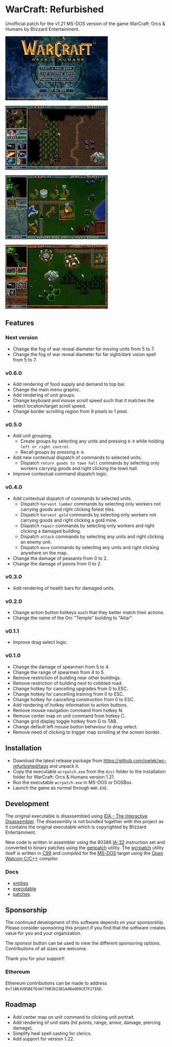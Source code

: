 # WarCraft: Refurbished

Unofficial patch for the v1.21 MS-DOS version of the game WarCraft: Orcs & Humans by Blizzard Entertainment.

![](./public/images/main_menu.png)

![](./public/images/action_button_hotkeys.png)

![](./public/images/entity_health_bars.png)

![](./public/images/entity_grouping.png)

## Features

### Next version

* Change the fog of war reveal diameter for moving units from 5 to 7.
* Change the fog of war reveal diameter for far sight/dark vision spell from 5 to 7.

### v0.6.0

* Add rendering of food supply and demand to top bar.
* Change the main menu graphic.
* Add rendering of unit groups.
* Change keyboard and mouse scroll speed such that it matches the select location/target scroll speed.
* Change border scrolling region from 9 pixels to 1 pixel.

### v0.5.0

* Add unit grouping.
    * Create groups by selecting any units and pressing `0-9` while holding `left or right control`.
    * Recall groups by pressing `0-9`.
* Add new contextual dispatch of commands to selected units.
    * Dispatch `return goods to town hall` commands by selecting only workers carrying goods and right clicking the town hall.
* Improve contextual command dispatch logic.

### v0.4.0

* Add contextual dispatch of commands to selected units.
    * Dispatch `harvest lumber` commands by selecting only workers not carrying goods and right clicking forest tiles.
    * Dispatch `harvest gold` commands by selecting only workers not carrying goods and right clicking a gold mine.
    * Dispatch `repair` commands by selecting only workers and right clicking a damaged building.
    * Dispatch `attack` commands by selecting any units and right clicking an enemy unit.
    * Dispatch `move` commands by selecting any units and right clicking anywhere on the map.
* Change the damage of peasants from 0 to 2.
* Change the damage of peons from 0 to 2.

### v0.3.0

* Add rendering of health bars for damaged units.

### v0.2.0

* Change action button hotkeys such that they better match their actions.
* Change the name of the Orc "Temple" building to "Altar".

### v0.1.1

* Improve drag select logic.

### v0.1.0

* Change the damage of spearmen from 5 to 4.
* Change the range of spearmen from 4 to 5.
* Remove restriction of building near other buildings.
* Remove restriction of building next to cobbled road.
* Change hotkey for cancelling upgrades from 0 to ESC.
* Change hotkey for cancelling training from 0 to ESC.
* Change hotkey for cancelling construction from 0 to ESC.
* Add rendering of hotkey information to action buttons.
* Remove mouse navigation command from hotkey N.
* Remove center map on unit command from hotkey C.
* Change grid display toggle hotkey from G to TAB.
* Change default left mouse button behaviour to drag select.
* Remove need of clicking to trigger map scrolling at the screen border.

## Installation

* Download the latest release package from https://github.com/joelek/wc-refurbished/tags and unpack it.
* Copy the executable `wcrpatch.exe` from the `dist` folder to the installation folder for WarCraft: Orcs & Humans version 1.21.
* Run the executable `wcrpatch.exe` in MS-DOS or DOSBox.
* Launch the game as normal through `WAR.EXE`.

## Development

The original executable is disassembled using [IDA - The Interactive Disassembler](https://en.wikipedia.org/wiki/Interactive_Disassembler). The disassembly is not bundled together with this project as it contains the original executable which is copyrighted by Blizzard Entertainment.

New code is written in assembler using the 80386 [IA-32](https://en.wikipedia.org/wiki/IA-32) instruction set and converted to binary patches using the [genpatch](./public/tools/genpatch.js) utility. The [wcrpatch](./source/wcrpatch.c) utility itself is written in [C99](https://en.wikipedia.org/wiki/C99) and compiled for the [MS-DOS](https://en.wikipedia.org/wiki/MS-DOS) target using the [Open Watcom C/C++](https://en.wikipedia.org/wiki/Watcom_C/C%2B%2B) compiler.

### Docs

* [entities](./public/docs/entities.md)
* [executable](./public/docs/executable.md)
* [patches](./public/docs/patches.md)

## Sponsorship

The continued development of this software depends on your sponsorship. Please consider sponsoring this project if you find that the software creates value for you and your organization.

The sponsor button can be used to view the different sponsoring options. Contributions of all sizes are welcome.

Thank you for your support!

### Ethereum

Ethereum contributions can be made to address `0xf1B63d95BEfEdAf70B3623B1A4Ba0D9CE7F2fE6D`.

## Roadmap

* Add center map on unit command to clicking unit portrait.
* Add rendering of unit stats (hit points, range, armor, damage, piercing damage).
* Simplify heal spell casting for clerics.
* Add support for version 1.22.
